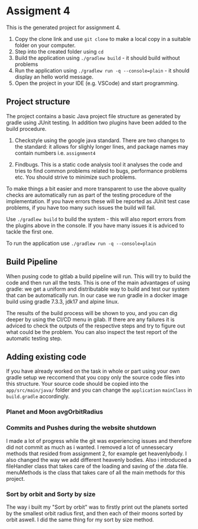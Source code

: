# Assigment 4
This is the generated project for assignment 4.

1. Copy the clone link and use `git clone` to make a local copy in a suitable folder on your computer.
2. Step into the created folder using `cd`
3. Build the application using `./gradlew build` - it should build without problems
4. Run the application using `./gradlew run -q --console=plain` - it should display an hello world message.
5. Open the project in your IDE (e.g. VSCode) and start programming.


## Project structure
The project contains a basic Java project file structure as generated by gradle using JUnit testing. In addition two plugins have been added to the build procedure.

1. Checkstyle using the google java standard. There are two changes to the standard: it allows for slighly longer lines, and package names may contain numbers i.e. `assignment4`

2. Findbugs. This is a static code analysis tool it analyses the code and tries to find common problems related to bugs, performance problems etc. You should strive to minimize such problems.

To make things a bit easier and more transparent to use the above quality checks are automatically run as part of the testing procedure of the implementation. If you have errors these will be reported as JUnit test case problems, if you have too many such issues the build will fail.

Use `./gradlew build` to build the system - this will also report errors from the plugins above in the console. If you have many issues it is adviced to tackle the first one.

To run the application use `./gradlew run -q --console=plain`

## Build Pipeline
When pusing code to gitlab a build pipeline will run. This will try to build the code and then run all the tests. This is one of the main advantages of using gradle: we get a uniform and distributable way to build and test our system that can be automatically run. In our case we run gradle in a docker image build using gradle 7.3.3, jdk17 and alpine linux. 

The results of the build process will be shown to you, and you can dig deeper by using the CI/CD menu in gilab. If there are any failures it is adviced to check the outputs of the respective steps and try to figure out what could be the problem. You can also inspect the test report of the automatic testing step.

## Adding existing code
If you have already worked on the task in whole or part using your own gradle setup we reccomend that you copy only the source code files into this structure. Your source code should be copied into the `app/src/main/java/` folder and you can change the `application` `mainClass` in `build.gradle` accordingly.


### Planet and Moon avgOrbitRadius


### Commits and Pushes during the website shutdown
I made a lot of progress while the git was experiencing issues and therefore did not commit as much as i wanted. I removed a lot of unnessecary methods that resided from assignment 2, for example get heavenlybody. I also changed the way we add different heavenly bodies. Also i introduced a fileHandler class that takes care of the loading and saving of the .data file. menuMethods is the class that takes care of all the main methods for this project.

### Sort by orbit and Sorty by size
The way i built my "Sort by orbit" was to firstly print out the planets sorted by the smallest orbit radius first, and then each of their moons sorted by orbit aswell. I did the same thing for my sort by size method.